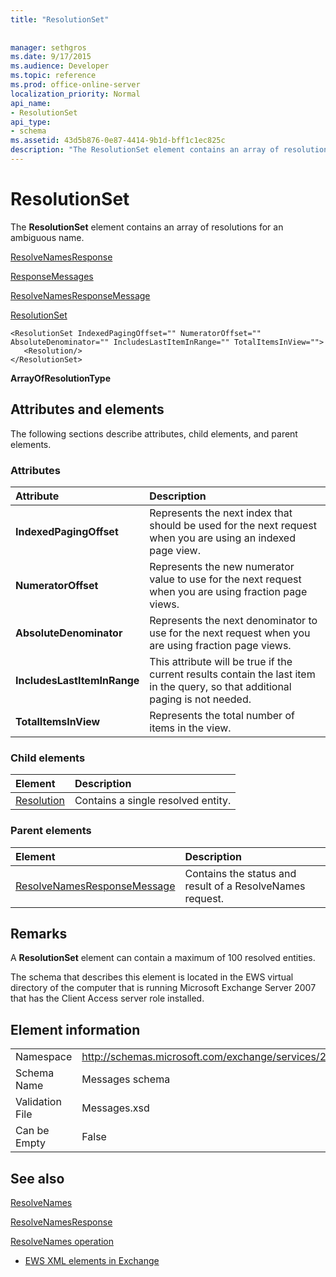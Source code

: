 ```yaml
---
title: "ResolutionSet"
 
 
manager: sethgros
ms.date: 9/17/2015
ms.audience: Developer
ms.topic: reference
ms.prod: office-online-server
localization_priority: Normal
api_name:
- ResolutionSet
api_type:
- schema
ms.assetid: 43d5b876-0e87-4414-9b1d-bff1c1ec825c
description: "The ResolutionSet element contains an array of resolutions for an ambiguous name."
---
```


# ResolutionSet

The **ResolutionSet** element contains an array of resolutions for an ambiguous name. 
  
[ResolveNamesResponse](resolvenamesresponse.md)
  
[ResponseMessages](responsemessages.md)
  
[ResolveNamesResponseMessage](resolvenamesresponsemessage.md)
  
[ResolutionSet](resolutionset.md)
  
```
<ResolutionSet IndexedPagingOffset="" NumeratorOffset="" AbsoluteDenominator="" IncludesLastItemInRange="" TotalItemsInView="">
   <Resolution/>
</ResolutionSet>
```

 **ArrayOfResolutionType**
## Attributes and elements

The following sections describe attributes, child elements, and parent elements.
  
### Attributes

|**Attribute**|**Description**|
|:-----|:-----|
|**IndexedPagingOffset** <br/> |Represents the next index that should be used for the next request when you are using an indexed page view.  <br/> |
|**NumeratorOffset** <br/> |Represents the new numerator value to use for the next request when you are using fraction page views.  <br/> |
|**AbsoluteDenominator** <br/> |Represents the next denominator to use for the next request when you are using fraction page views.  <br/> |
|**IncludesLastItemInRange** <br/> |This attribute will be true if the current results contain the last item in the query, so that additional paging is not needed.  <br/> |
|**TotalItemsInView** <br/> |Represents the total number of items in the view.  <br/> |
   
### Child elements

|**Element**|**Description**|
|:-----|:-----|
|[Resolution](resolution.md) <br/> |Contains a single resolved entity.  <br/> |
   
### Parent elements

|**Element**|**Description**|
|:-----|:-----|
|[ResolveNamesResponseMessage](resolvenamesresponsemessage.md) <br/> |Contains the status and result of a ResolveNames request.  <br/> |
   
## Remarks

A **ResolutionSet** element can contain a maximum of 100 resolved entities. 
  
The schema that describes this element is located in the EWS virtual directory of the computer that is running Microsoft Exchange Server 2007 that has the Client Access server role installed.
  
## Element information

|||
|:-----|:-----|
|Namespace  <br/> |http://schemas.microsoft.com/exchange/services/2006/messages  <br/> |
|Schema Name  <br/> |Messages schema  <br/> |
|Validation File  <br/> |Messages.xsd  <br/> |
|Can be Empty  <br/> |False  <br/> |
   
## See also



[ResolveNames](resolvenames.md)
  
[ResolveNamesResponse](resolvenamesresponse.md)
  
[ResolveNames operation](resolvenames-operation.md)


- [EWS XML elements in Exchange](ews-xml-elements-in-exchange.md)

